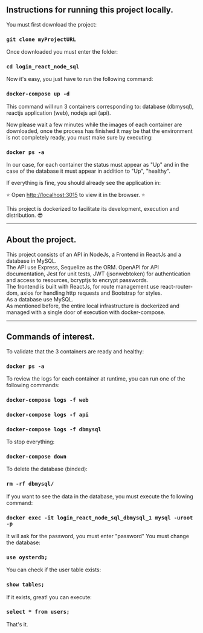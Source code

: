 ## Instructions for running this project locally.

You must first download the project:

### `git clone myProjectURL`

Once downloaded you must enter the folder:

### `cd login_react_node_sql`

Now it's easy, you just have to run the following command:

### `docker-compose up -d`

This command will run 3 containers corresponding to: database (dbmysql), reactjs application (web), nodejs api (api).

Now please wait a few minutes while the images of each container are downloaded, once the process has finished it may be that the environment is not completely ready, you must make sure by executing:

### `docker ps -a`

In our case, for each container the status must appear as "Up" and in the case of the database it must appear in addition to "Up", "healthy".

If everything is fine, you should already see the application in:

⭐ Open [http://localhost:3015](http://localhost:3015) to view it in the browser. ⭐

This project is dockerized to facilitate its development, execution and distribution. 😎

___
## About the project.
This project consists of an API in NodeJs, a Frontend in ReactJs and a database in MySQL.<br/> The API use Express, Sequelize as the ORM. OpenAPI for API documentation, Jest for unit tests, JWT (jsonwebtoken) for authentication and access to resources, bcryptjs to encrypt passwords.
<br/>The frontend is built with ReactJs, for route management use react-router-dom, axios for handling http requests and Bootstrap for styles.
<br/>As a database use MySQL.
<br/>As mentioned before, the entire local infrastructure is dockerized and managed with a single door of execution with docker-compose.
___
## Commands of interest.

To validate that the 3 containers are ready and healthy:

### `docker ps -a`

To review the logs for each container at runtime, you can run one of the following commands:

### `docker-compose logs -f web`
### `docker-compose logs -f api`
### `docker-compose logs -f dbmysql`

To stop everything:

### `docker-compose down`

To delete the database (binded):

### `rm -rf dbmysql/`

If you want to see the data in the database, you must execute the following command:

### `docker exec -it login_react_node_sql_dbmysql_1 mysql -uroot -p`

It will ask for the password, you must enter "password"
You must change the database:

### `use oysterdb;`

You can check if the user table exists:

### `show tables;`

If it exists, great! you can execute:

### `select * from users;`

That's it.